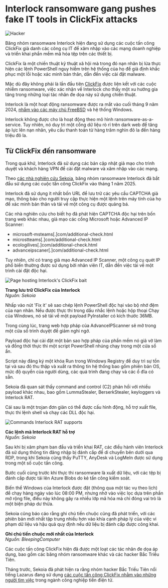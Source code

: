 # Interlock ransomware gang pushes fake IT tools in ClickFix attacks

![Hacker](https://www.bleepstatic.com/content/hl-images/2022/10/04/hacker-arms-raised-brighter.jpg)

Băng nhóm ransomware Interlock hiện đang sử dụng các cuộc tấn công ClickFix giả danh các công cụ IT để xâm nhập vào các mạng doanh nghiệp và triển khai phần mềm mã hóa tệp trên các thiết bị.

ClickFix là một chiến thuật kỹ thuật xã hội mà trong đó nạn nhân bị lừa thực hiện các lệnh PowerShell nguy hiểm trên hệ thống của họ để giả định khắc phục một lỗi hoặc xác minh bản thân, dẫn đến việc cài đặt malware.

Mặc dù đây không phải là lần đầu tiên [ClickFix](https://www.bleepingcomputer.com/news/security/fake-google-chrome-errors-trick-you-into-running-malicious-powershell-scripts/) được liên kết với các cuộc nhiễm ransomware, việc xác nhận về Interlock cho thấy một xu hướng gia tăng trong những loại tác nhân đe dọa này sử dụng chiến thuật.

Interlock là một hoạt động ransomware được ra mắt vào cuối tháng 9 năm 2024, [nhắm vào các máy chủ FreeBSD](https://www.bleepingcomputer.com/news/security/meet-interlock-the-new-ransomware-targeting-freebsd-servers/) và hệ thống Windows.

Interlock không được cho là hoạt động theo mô hình ransomware-as-a-service. Tuy nhiên, nó duy trì một cổng dữ liệu rò rỉ trên dark web để tăng áp lực lên nạn nhân, yêu cầu thanh toán từ hàng trăm nghìn đô la đến hàng triệu đô la.

## Từ ClickFix đến ransomware

Trong quá khứ, Interlock đã sử dụng các bản cập nhật giả mạo cho trình duyệt và khách hàng VPN để cài đặt malware và xâm nhập vào các mạng.

Theo [các nhà nghiên cứu Sekoia](https://blog.sekoia.io/interlock-ransomware-evolving-under-the-radar/), băng nhóm ransomware Interlock đã bắt đầu sử dụng các cuộc tấn công ClickFix vào tháng 1 năm 2025.

Interlock đã sử dụng ít nhất bốn URL để lưu trữ các yêu cầu CAPTCHA giả mạo, thông báo cho người truy cập thực hiện một lệnh trên máy tính của họ để xác minh bản thân và tải về một công cụ được quảng bá.

Các nhà nghiên cứu cho biết họ đã phát hiện CAPTCHA độc hại trên bốn trang web khác nhau, giả mạo các cổng Microsoft hoặc Advanced IP Scanner:

* microsoft-msteams\[.\]com/additional-check.html
* microstteams\[.\]com/additional-check.html
* ecologilives\[.\]com/additional-check.html
* advanceipscaner\[.\]com/additional-check.html

Tuy nhiên, chỉ có trang giả mạo Advanced IP Scanner, một công cụ quét IP phổ biến thường được sử dụng bởi nhân viên IT, dẫn đến việc tải về một trình cài đặt độc hại.

![Page hosting Interlock's ClickFix bait](https://www.bleepstatic.com/images/news/u/1220909/2025/April/clickfix-page.jpg)

**Trang lưu trữ ClickFix của Interlock**  
_Nguồn: Sekoia_

Nhấp vào nút 'Fix it' sẽ sao chép lệnh PowerShell độc hại vào bộ nhớ đệm của nạn nhân. Nếu được thực thi trong dấu nhắc lệnh hoặc hộp thoại Chạy của Windows, nó sẽ tải về một payload PyInstaller có kích thước 36MB.

Trong cùng lúc, trang web hợp pháp của AdvanceIPScanner sẽ mở trong một cửa sổ trình duyệt để giảm nghi ngờ.

Payload độc hại cài đặt một bản sao hợp pháp của phần mềm nó giả vờ làm và đồng thời thực thi một script PowerShell nhúng chạy trong một cửa sổ ẩn.

Script này đăng ký một khóa Run trong Windows Registry để duy trì sự tồn tại và sau đó thu thập và xuất ra thông tin hệ thống bao gồm phiên bản OS, mức độ quyền của người dùng, các quá trình đang chạy và các ổ đĩa có sẵn.

Sekoia đã quan sát thấy command and control (C2) phản hồi với nhiều payload khác nhau, bao gồm LummaStealer, BerserkStealer, keyloggers và Interlock RAT.

Cái sau là một trojan đơn giản có thể được cấu hình động, hỗ trợ xuất file, thực thi lệnh shell và chạy các DLL độc hại.

![Commands Interlock RAT supports](https://www.bleepstatic.com/images/news/u/1220909/2025/April/rat-commands.jpg)

**Các lệnh mà Interlock RAT hỗ trợ**  
_Nguồn: Sekoia_

Sau khi bị xâm phạm ban đầu và triển khai RAT, các điều hành viên Interlock đã sử dụng thông tin đăng nhập bị đánh cắp để di chuyển bên dưới qua RDP, trong khi Sekoia cũng thấy PuTTY, AnyDesk và LogMeIn được sử dụng trong một số cuộc tấn công.

Bước cuối cùng trước khi thực thi ransomware là xuất dữ liệu, với các tệp bị đánh cắp được tải lên Azure Blobs do kẻ tấn công kiểm soát.

Biến thể Windows của Interlock được đặt (thông qua một tác vụ theo lịch) để chạy hàng ngày vào lúc 08:00 PM, nhưng nhờ vào việc lọc dựa trên phần mở rộng file, điều này không gây ra nhiều lớp mã hóa mà chỉ đóng vai trò là một biện pháp dư thừa.

Sekoia cũng báo cáo rằng ghi chú tiền chuộc cũng đã phát triển, với các phiên bản mới nhất tập trung nhiều hơn vào khía cạnh pháp lý của việc vi phạm dữ liệu và hậu quả quy định nếu dữ liệu bị đánh cắp được công khai.

**Ghi chú tiền chuộc mới nhất của Interlock**  
_Nguồn: BleepingComputer_

Các cuộc tấn công ClickFix hiện đã được một loạt các tác nhân đe dọa áp dụng, bao gồm các băng nhóm ransomware khác và các hacker Bắc Triều Tiên.

Tháng trước, Sekoia đã phát hiện ra rằng nhóm hacker Bắc Triều Tiên nổi tiếng Lazarus đang sử dụng [các cuộc tấn công ClickFix nhằm vào những người tìm việc](https://www.bleepingcomputer.com/news/security/north-korean-hackers-adopt-clickfix-attacks-to-target-crypto-firms/) trong ngành công nghiệp tiền điện tử.